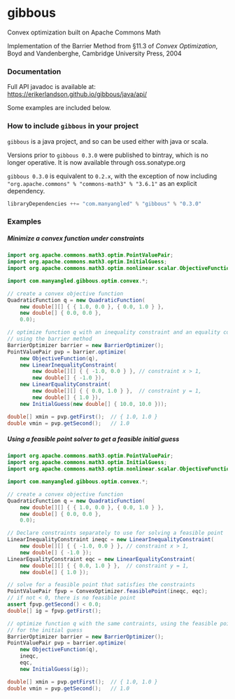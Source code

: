 # gibbous
Convex optimization built on Apache Commons Math

Implementation of the Barrier Method from §11.3 of _Convex Optimization_, Boyd and Vandenberghe, Cambridge University Press, 2004

### Documentation
Full API javadoc is available at: https://erikerlandson.github.io/gibbous/java/api/

Some examples are included below.

### How to include `gibbous` in your project
`gibbous` is a java project, and so can be used either with java or scala.

Versions prior to `gibbous 0.3.0` were published to bintray,
which is no longer operative. It is now available through oss.sonatype.org

`gibbous 0.3.0` is equivalent to `0.2.x`, with the exception of now including
`"org.apache.commons" % "commons-math3" % "3.6.1"` as an explicit dependency.

```scala
libraryDependencies ++= "com.manyangled" % "gibbous" % "0.3.0"
```

### Examples

##### Minimize a convex function under constraints
```java
import org.apache.commons.math3.optim.PointValuePair;
import org.apache.commons.math3.optim.InitialGuess;
import org.apache.commons.math3.optim.nonlinear.scalar.ObjectiveFunction;

import com.manyangled.gibbous.optim.convex.*;

// create a convex objective function
QuadraticFunction q = new QuadraticFunction(
    new double[][] { { 1.0, 0.0 }, { 0.0, 1.0 } },
    new double[] { 0.0, 0.0 },
    0.0);

// optimize function q with an inequality constraint and an equality constraint,
// using the barrier method
BarrierOptimizer barrier = new BarrierOptimizer();
PointValuePair pvp = barrier.optimize(
    new ObjectiveFunction(q),
    new LinearInequalityConstraint(
        new double[][] { { -1.0, 0.0 } }, // constraint x > 1,
        new double[] { -1.0 }),
    new LinearEqualityConstraint(
        new double[][] { { 0.0, 1.0 } },  // constraint y = 1,
        new double[] { 1.0 }),
    new InitialGuess(new double[] { 10.0, 10.0 }));

double[] xmin = pvp.getFirst();  // { 1.0, 1.0 }
double vmin = pvp.getSecond();   // 1.0
```

##### Using a feasible point solver to get a feasible initial guess
```java
import org.apache.commons.math3.optim.PointValuePair;
import org.apache.commons.math3.optim.InitialGuess;
import org.apache.commons.math3.optim.nonlinear.scalar.ObjectiveFunction;

import com.manyangled.gibbous.optim.convex.*;

// create a convex objective function
QuadraticFunction q = new QuadraticFunction(
    new double[][] { { 1.0, 0.0 }, { 0.0, 1.0 } },
    new double[] { 0.0, 0.0 },
    0.0);

// Declare constraints separately to use for solving a feasible point
LinearInequalityConstraint ineqc = new LinearInequalityConstraint(
    new double[][] { { -1.0, 0.0 } }, // constraint x > 1,
    new double[] { -1.0 });
LinearEqualityConstraint eqc = new LinearEqualityConstraint(
    new double[][] { { 0.0, 1.0 } },  // constraint y = 1,
    new double[] { 1.0 });

// solve for a feasible point that satisfies the constraints
PointValuePair fpvp = ConvexOptimizer.feasiblePoint(ineqc, eqc);
// if not < 0, there is no feasible point
assert fpvp.getSecond() < 0.0;
double[] ig = fpvp.getFirst();

// optimize function q with the same contraints, using the feasible point
// for the initial guess
BarrierOptimizer barrier = new BarrierOptimizer();
PointValuePair pvp = barrier.optimize(
    new ObjectiveFunction(q),
    ineqc,
    eqc,
    new InitialGuess(ig));

double[] xmin = pvp.getFirst();  // { 1.0, 1.0 }
double vmin = pvp.getSecond();   // 1.0
```
